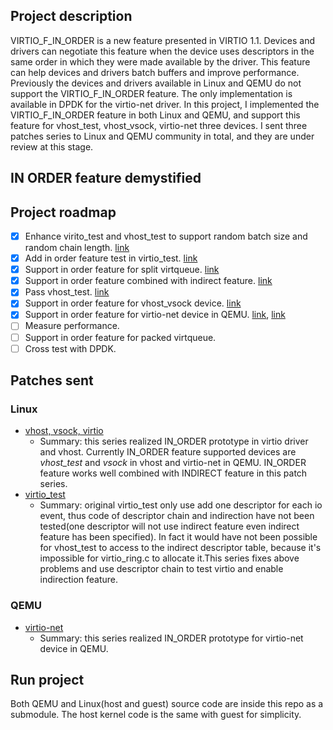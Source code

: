 ## Project description

VIRTIO\_F\_IN\_ORDER is a new feature presented in VIRTIO 1.1.
Devices and drivers can negotiate this feature when the device uses descriptors in the same order in which they were made available by the driver.
This feature can help devices and drivers batch buffers and improve performance.
Previously the devices and drivers available in Linux and QEMU do not support the VIRTIO\_F\_IN\_ORDER feature.
The only implementation is available in DPDK for the virtio-net driver.
In this project, I implemented the VIRTIO\_F\_IN\_ORDER feature in both Linux and QEMU, and support this feature for vhost\_test, vhost\_vsock, virtio-net three devices.
I sent three patches series to Linux and QEMU community in total, and they are under review at this stage.

## IN ORDER feature demystified

## Project roadmap

- [x] Enhance virito\_test and vhost\_test to support random batch size and random chain length. [link](https://lkml.org/lkml/2022/7/8/1263)
- [x] Add in order feature test in virtio\_test. [link](https://lkml.org/lkml/2022/7/8/1263)
- [x] Support in order feature for split virtqueue. [link](https://lkml.org/lkml/2022/9/1/96)
- [x] Support in order feature combined with indirect feature. [link](https://lkml.org/lkml/2022/9/1/96)
- [x] Pass vhost\_test. [link](https://lkml.org/lkml/2022/9/1/96)
- [x] Support in order feature for vhost\_vsock device. [link](https://lkml.org/lkml/2022/9/1/96)
- [x] Support in order feature for virtio-net device in QEMU. [link](https://lkml.org/lkml/2022/9/1/96), [link](https://patchwork.kernel.org/project/qemu-devel/cover/20220818151244.2050-1-qtxuning1999@sjtu.edu.cn/)
- [ ] Measure performance.
- [ ] Support in order feature for packed virtqueue.
- [ ] Cross test with DPDK.

## Patches sent

### Linux

* [vhost, vsock, virtio](https://lkml.org/lkml/2022/9/1/96)
  * Summary: this series realized IN\_ORDER prototype in virtio driver and vhost. Currently IN\_ORDER feature supported devices are *vhost_test* and *vsock* in vhost and virtio-net in QEMU. IN\_ORDER feature works well combined with INDIRECT feature in this patch series. 
* [virtio\_test](https://lkml.org/lkml/2022/7/8/1263)
  * Summary: original virtio\_test only use add one descriptor for each io event, thus code of descriptor chain and indirection have not been tested(one descriptor will not use indirect feature even indirect feature has been specified). In fact it would have not been possible for vhost\_test to access to the indirect descriptor table, because it's impossible for virtio\_ring.c to allocate it.This series fixes above problems and use descriptor chain to test virtio and enable indirection feature.

### QEMU

* [virtio-net](https://patchwork.kernel.org/project/qemu-devel/cover/20220818151244.2050-1-qtxuning1999@sjtu.edu.cn/)
  * Summary: this series realized IN\_ORDER prototype for virtio-net device in QEMU.

## Run project

Both QEMU and Linux(host and guest) source code are inside this repo as a submodule. The host kernel code is the same with guest for simplicity.
